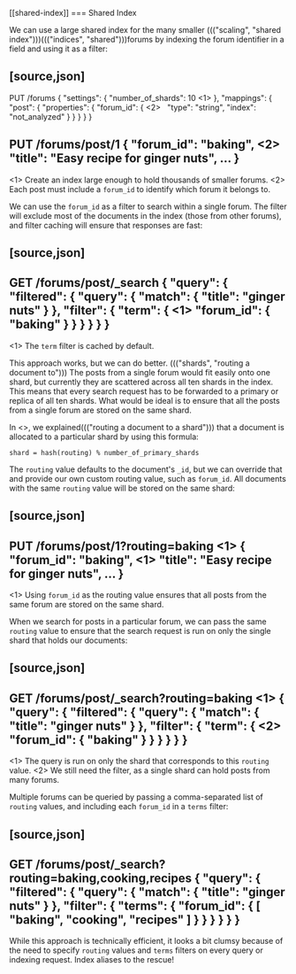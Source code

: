 [[shared-index]]
=== Shared Index

We can use a large shared index for the many smaller ((("scaling", "shared index")))((("indices", "shared")))forums by indexing
the forum identifier in a field and using it as a filter:

[source,json]
------------------------------
PUT /forums
{
  "settings": {
    "number_of_shards": 10 <1>
  },
  "mappings": {
    "post": {
      "properties": {
        "forum_id": { <2>
          "type":  "string",
          "index": "not_analyzed"
        }
      }
    }
  }
}

PUT /forums/post/1
{
  "forum_id": "baking", <2>
  "title":    "Easy recipe for ginger nuts",
  ...
}
------------------------------
<1> Create an index large enough to hold thousands of smaller forums.
<2> Each post must include a `forum_id` to identify which forum it belongs
    to.

We can use the `forum_id` as a filter to search within a single forum.  The
filter will exclude most of the documents in the index (those from other
forums), and filter caching will ensure that responses are fast:

[source,json]
------------------------------
GET /forums/post/_search
{
  "query": {
    "filtered": {
      "query": {
        "match": {
          "title": "ginger nuts"
        }
      },
      "filter": {
        "term": { <1>
          "forum_id": {
            "baking"
          }
        }
      }
    }
  }
}
------------------------------
<1> The `term` filter is cached by default.

This approach works, but we can do better. ((("shards", "routing a document to"))) The posts from a single forum
would fit easily onto one shard, but currently they are scattered across all ten
shards in the index. This means that every search request has to be forwarded
to a primary or replica of all ten shards. What would be ideal is to ensure
that all the posts from a single forum are stored on the same shard.

In <<routing-value>>, we explained((("routing a document to a shard"))) that a document is allocated to a
particular shard by using this formula:

    shard = hash(routing) % number_of_primary_shards

The `routing` value defaults to the document's `_id`, but we can override that
and provide our own custom routing value, such as `forum_id`.  All
documents with the same `routing` value will be stored on the same shard:

[source,json]
------------------------------
PUT /forums/post/1?routing=baking <1>
{
  "forum_id": "baking", <1>
  "title":    "Easy recipe for ginger nuts",
  ...
}
------------------------------
<1> Using `forum_id` as the routing value ensures that all posts from the
    same forum are stored on the same shard.

When we search for posts in a particular forum, we can pass the same `routing`
value to ensure that the search request is run on only the single shard that
holds our documents:

[source,json]
------------------------------
GET /forums/post/_search?routing=baking <1>
{
  "query": {
    "filtered": {
      "query": {
        "match": {
          "title": "ginger nuts"
        }
      },
      "filter": {
        "term": { <2>
          "forum_id": {
            "baking"
          }
        }
      }
    }
  }
}
------------------------------
<1> The query is run on only the shard that corresponds to this `routing` value.
<2> We still need the filter, as a single shard can hold posts from many forums.

Multiple forums can be queried by passing a comma-separated list of `routing`
values, and including each `forum_id` in a `terms` filter:

[source,json]
------------------------------
GET /forums/post/_search?routing=baking,cooking,recipes
{
  "query": {
    "filtered": {
      "query": {
        "match": {
          "title": "ginger nuts"
        }
      },
      "filter": {
        "terms": {
          "forum_id": {
            [ "baking", "cooking", "recipes" ]
          }
        }
      }
    }
  }
}
------------------------------

While this approach is technically efficient, it looks a bit clumsy because of
the need to specify `routing` values and `terms` filters on every query or
indexing request.  Index aliases to the rescue!


